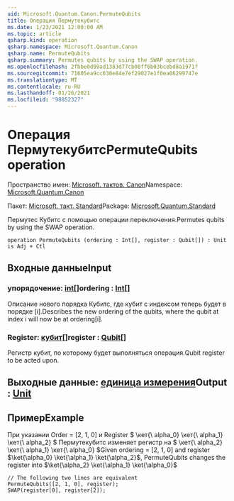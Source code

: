 ```yaml
---
uid: Microsoft.Quantum.Canon.PermuteQubits
title: Операция Пермутекубитс
ms.date: 1/23/2021 12:00:00 AM
ms.topic: article
qsharp.kind: operation
qsharp.namespace: Microsoft.Quantum.Canon
qsharp.name: PermuteQubits
qsharp.summary: Permutes qubits by using the SWAP operation.
ms.openlocfilehash: 2fbbe0d99ad1383d77cb08ff6b03bcebd8a1971f
ms.sourcegitcommit: 71605ea9cc630e84e7ef29027e1f0ea06299747e
ms.translationtype: MT
ms.contentlocale: ru-RU
ms.lasthandoff: 01/26/2021
ms.locfileid: "98852327"
---
```

# <a name="permutequbits-operation"></a><span data-ttu-id="e8e68-102">Операция Пермутекубитс</span><span class="sxs-lookup"><span data-stu-id="e8e68-102">PermuteQubits operation</span></span>

<span data-ttu-id="e8e68-103">Пространство имен: [Microsoft. тактов. Canon](xref:Microsoft.Quantum.Canon)</span><span class="sxs-lookup"><span data-stu-id="e8e68-103">Namespace: [Microsoft.Quantum.Canon](xref:Microsoft.Quantum.Canon)</span></span>

<span data-ttu-id="e8e68-104">Пакет: [Microsoft. такт. Standard](https://nuget.org/packages/Microsoft.Quantum.Standard)</span><span class="sxs-lookup"><span data-stu-id="e8e68-104">Package: [Microsoft.Quantum.Standard](https://nuget.org/packages/Microsoft.Quantum.Standard)</span></span>


<span data-ttu-id="e8e68-105">Пермутес Кубитс с помощью операции переключения.</span><span class="sxs-lookup"><span data-stu-id="e8e68-105">Permutes qubits by using the SWAP operation.</span></span>

```qsharp
operation PermuteQubits (ordering : Int[], register : Qubit[]) : Unit is Adj + Ctl
```


## <a name="input"></a><span data-ttu-id="e8e68-106">Входные данные</span><span class="sxs-lookup"><span data-stu-id="e8e68-106">Input</span></span>

### <a name="ordering--int"></a><span data-ttu-id="e8e68-107">упорядочение: [int](xref:microsoft.quantum.lang-ref.int)[]</span><span class="sxs-lookup"><span data-stu-id="e8e68-107">ordering : [Int](xref:microsoft.quantum.lang-ref.int)[]</span></span>

<span data-ttu-id="e8e68-108">Описание нового порядка Кубитс, где кубит с индексом теперь будет в порядке [i].</span><span class="sxs-lookup"><span data-stu-id="e8e68-108">Describes the new ordering of the qubits, where the qubit at index i will now be at ordering[i].</span></span>


### <a name="register--qubit"></a><span data-ttu-id="e8e68-109">Register: [кубит](xref:microsoft.quantum.lang-ref.qubit)[]</span><span class="sxs-lookup"><span data-stu-id="e8e68-109">register : [Qubit](xref:microsoft.quantum.lang-ref.qubit)[]</span></span>

<span data-ttu-id="e8e68-110">Регистр кубит, по которому будет выполняться операция.</span><span class="sxs-lookup"><span data-stu-id="e8e68-110">Qubit register to be acted upon.</span></span>



## <a name="output--unit"></a><span data-ttu-id="e8e68-111">Выходные данные: [единица измерения](xref:microsoft.quantum.lang-ref.unit)</span><span class="sxs-lookup"><span data-stu-id="e8e68-111">Output : [Unit](xref:microsoft.quantum.lang-ref.unit)</span></span>



## <a name="example"></a><span data-ttu-id="e8e68-112">Пример</span><span class="sxs-lookup"><span data-stu-id="e8e68-112">Example</span></span>

<span data-ttu-id="e8e68-113">При указании Order = [2, 1, 0] и Register $ \кет{\ alpha_0} \кет{\ alpha_1} \кет{\ alpha_2} $ Пермутекубитс изменяет регистр на $ \кет{\ alpha_2} \кет{\ alpha_1} \кет{\ alpha_0} $</span><span class="sxs-lookup"><span data-stu-id="e8e68-113">Given ordering = [2, 1, 0] and register $\ket{\alpha_0} \ket{\alpha_1} \ket{\alpha_2}$, PermuteQubits changes the register into $\ket{\alpha_2} \ket{\alpha_1} \ket{\alpha_0}$</span></span>

```qsharp
// The following two lines are equivalent
PermuteQubits([2, 1, 0], register);
SWAP(register[0], register[2]);
```